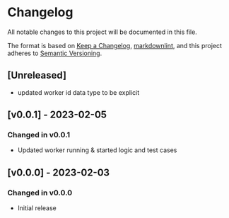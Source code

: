 # Changelog

All notable changes to this project will be documented in this file.

The format is based on [Keep a Changelog](https://keepachangelog.com/en/1.0.0/),
[markdownlint](https://dlaa.me/markdownlint/),
and this project adheres to [Semantic Versioning](https://semver.org/spec/v2.0.0.html).

## [Unreleased]

- updated worker id data type to be explicit

## [v0.0.1] - 2023-02-05

### Changed in v0.0.1

- Updated worker running & started logic and test cases

## [v0.0.0] - 2023-02-03

### Changed in v0.0.0

- Initial release